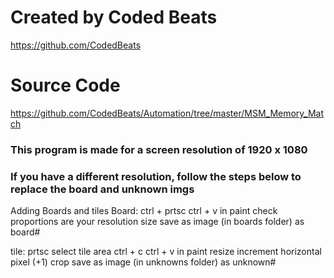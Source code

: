 # Created by Coded Beats
https://github.com/CodedBeats

# Source Code
https://github.com/CodedBeats/Automation/tree/master/MSM_Memory_Match




### This program is made for a screen resolution of 1920 x 1080
### If you have a different resolution, follow the steps below to replace the board and unknown imgs
Adding Boards and tiles
Board:
    ctrl + prtsc
    ctrl + v in paint
    check proportions are your resolution size
    save as image (in boards folder) as board#

tile: 
    prtsc
    select tile area
    ctrl + c
    ctrl + v in paint
    resize
    increment horizontal pixel (+1)
    crop
    save as image (in unknowns folder) as unknown#
